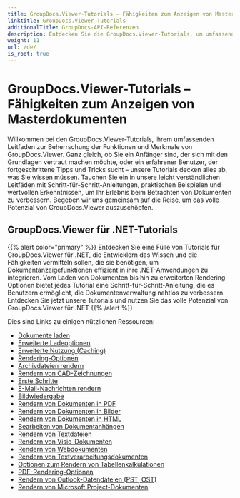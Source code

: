 ```yaml
---
title: GroupDocs.Viewer-Tutorials – Fähigkeiten zum Anzeigen von Masterdokumenten
linktitle: GroupDocs.Viewer-Tutorials
additionalTitle: GroupDocs-API-Referenzen
description: Entdecken Sie die GroupDocs.Viewer-Tutorials, um umfassende Anleitungen zur Maximierung der Dokumentanzeigefunktionen zu erhalten. Schöpfen Sie noch heute sein volles Potenzial aus!
weight: 11
url: /de/
is_root: true
---
```


# GroupDocs.Viewer-Tutorials – Fähigkeiten zum Anzeigen von Masterdokumenten


Willkommen bei den GroupDocs.Viewer-Tutorials, Ihrem umfassenden Leitfaden zur Beherrschung der Funktionen und Merkmale von GroupDocs.Viewer. Ganz gleich, ob Sie ein Anfänger sind, der sich mit den Grundlagen vertraut machen möchte, oder ein erfahrener Benutzer, der fortgeschrittene Tipps und Tricks sucht – unsere Tutorials decken alles ab, was Sie wissen müssen. Tauchen Sie ein in unsere leicht verständlichen Leitfäden mit Schritt-für-Schritt-Anleitungen, praktischen Beispielen und wertvollen Erkenntnissen, um Ihr Erlebnis beim Betrachten von Dokumenten zu verbessern. Begeben wir uns gemeinsam auf die Reise, um das volle Potenzial von GroupDocs.Viewer auszuschöpfen.

## GroupDocs.Viewer für .NET-Tutorials
{{% alert color="primary" %}}
Entdecken Sie eine Fülle von Tutorials für GroupDocs.Viewer für .NET, die Entwicklern das Wissen und die Fähigkeiten vermitteln sollen, die sie benötigen, um Dokumentanzeigefunktionen effizient in ihre .NET-Anwendungen zu integrieren. Vom Laden von Dokumenten bis hin zu erweiterten Rendering-Optionen bietet jedes Tutorial eine Schritt-für-Schritt-Anleitung, die es Benutzern ermöglicht, die Dokumentenverwaltung nahtlos zu verbessern. Entdecken Sie jetzt unsere Tutorials und nutzen Sie das volle Potenzial von GroupDocs.Viewer für .NET
{{% /alert %}}

Dies sind Links zu einigen nützlichen Ressourcen:
 
- [Dokumente laden](./net/loading-documents/)
- [Erweiterte Ladeoptionen](./net/advanced-loading/)
- [Erweiterte Nutzung (Caching)](./net/advanced-usage-caching/)
- [Rendering-Optionen](./net/rendering-options/)
- [Archivdateien rendern](./net/rendering-archive-files/)
- [Rendern von CAD-Zeichnungen](./net/rendering-cad-drawings/)
- [Erste Schritte](./net/getting-started/)
- [E-Mail-Nachrichten rendern](./net/rendering-email-messages/)
- [Bildwiedergabe](./net/image-rendering/)
- [Rendern von Dokumenten in PDF](./net/rendering-documents-pdf/)
- [Rendern von Dokumenten in Bilder](./net/rendering-documents-images/)
- [Rendern von Dokumenten in HTML](./net/rendering-documents-html/)
- [Bearbeiten von Dokumentanhängen](./net/processing-document-attachments/)
- [Rendern von Textdateien](./net/rendering-text-files/)
- [Rendern von Visio-Dokumenten](./net/rendering-visio-documents/)
- [Rendern von Webdokumenten](./net/rendering-web-documents/)
- [Rendern von Textverarbeitungsdokumenten](./net/rendering-word-processing-documents/)
- [Optionen zum Rendern von Tabellenkalkulationen](./net/spreadsheet-rendering-options/)
- [PDF-Rendering-Optionen](./net/pdf-rendering-options/)
- [Rendern von Outlook-Datendateien (PST, OST)](./net/rendering-outlook-data-files/)
- [Rendern von Microsoft Project-Dokumenten](./net/rendering-ms-project-documents/)
